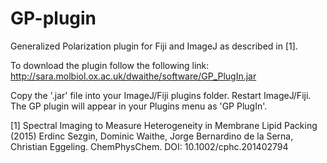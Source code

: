 # GP-plugin
Generalized Polarization plugin for Fiji and ImageJ as described in [1]. 

To download the plugin follow the following link:
http://sara.molbiol.ox.ac.uk/dwaithe/software/GP_PlugIn.jar

Copy the '.jar' file into your ImageJ/Fiji plugins folder. Restart ImageJ/Fiji. The GP plugin will appear in your Plugins menu as 'GP PlugIn'.


[1] Spectral Imaging to Measure Heterogeneity in Membrane Lipid Packing (2015)
 Erdinc Sezgin, Dominic Waithe, Jorge Bernardino de la Serna, Christian Eggeling. ChemPhysChem.
 DOI: 10.1002/cphc.201402794



